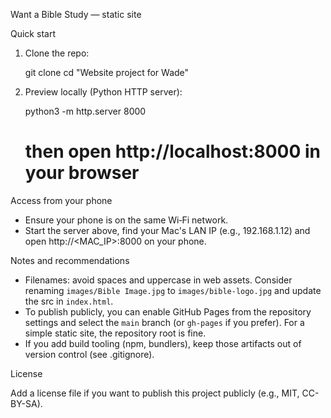 Want a Bible Study — static site

Quick start

1. Clone the repo:

   git clone <your-repo-url>
   cd "Website project for Wade"

2. Preview locally (Python HTTP server):

   python3 -m http.server 8000
   # then open http://localhost:8000 in your browser

Access from your phone

- Ensure your phone is on the same Wi‑Fi network.
- Start the server above, find your Mac's LAN IP (e.g., 192.168.1.12) and open http://<MAC_IP>:8000 on your phone.

Notes and recommendations

- Filenames: avoid spaces and uppercase in web assets. Consider renaming `images/Bible Image.jpg` to `images/bible-logo.jpg` and update the src in `index.html`.
- To publish publicly, you can enable GitHub Pages from the repository settings and select the `main` branch (or `gh-pages` if you prefer). For a simple static site, the repository root is fine.
- If you add build tooling (npm, bundlers), keep those artifacts out of version control (see .gitignore).

License

Add a license file if you want to publish this project publicly (e.g., MIT, CC-BY-SA).
